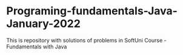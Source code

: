 # Programing-fundamentals-Java-January-2022
This is repository with solutions of problems in SoftUni Course - Fundamentals with Java
